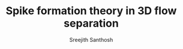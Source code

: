 ---
layout: post
title:  "Spike formation theory in 3D flow separation"
image: /images/separation
categories: research
author: "Sreejith Santhosh"
authors: "<strong>Sreejith Santhosh</strong>, Haodong Qin, Bjoern F. Klose, Gustaaf B. Jacobs, Jérôme Vétel, Mattia Serra"
venue: Journal of Fluid Mechanics, 2023
link: https://www.cambridge.org/core/journals/journal-of-fluid-mechanics/article/abs/spike-formation-theory-in-threedimensional-flow-separation/C4765E3F64B45C931C43B7D0134AFD96
freelink: https://drive.google.com/file/d/1Etek32FbGA3k-rW8MNLIUs6Wv57XFkxG/view?usp=sharing
excerpt: "We develop a frame-invariant theory of material spike formation during flow separation over a no-slip boundary in three-dimensional flows with arbitrary time dependence. Based on the exact evolution of the largest principal curvature on near-wall material surfaces, our theory identifies fixed and moving separation. Our approach is effective over short time intervals and admits an instantaneous limit. As a byproduct, we derive explicit formulas for the evolution of the Weingarten map and the principal curvatures of any surface advected by general three-dimensional flows. The material backbone we identify acts first as a precursor and later as the centerpiece of Lagrangian flow separation. We discover previously undetected spiking points and curves where the separation backbones connect to the boundary and provide wall-based analytical formulas for their locations. We illustrate our results on several steady and unsteady flows."
---